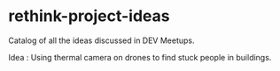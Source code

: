# rethink-project-ideas
Catalog of all the ideas discussed in DEV Meetups.

Idea : Using thermal camera on drones to find stuck people in buildings.
